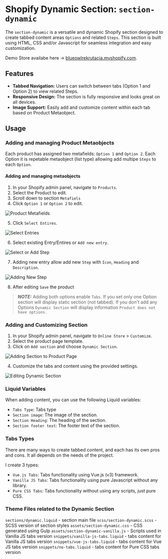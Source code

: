 # Shopify Dynamic Section: `section-dynamic`

The `section-dynamic` is a versatile and dynamic Shopify section designed to create tabbed content areas `Options` and related `Steps`. This section is built using HTML, CSS and/or Javascript for seamless integration and easy customization.

Demo Store availabe here -> [blueowlrekrutacja.myshopify.com](https://blueowlrekrutacja.myshopify.com/).

## Features

- **Tabbed Navigation:** Users can switch between tabs (Option 1 and Option 2) to view related Steps.
- **Responsive Design:** The section is fully responsive and looks great on all devices.
- **Image Support:** Easily add and customize content within each tab based on Product Metaobject.

## Usage

### Adding and managing Product Metaobjects

Each product has assigned two metafields: `Option 1` and `Option 2`.
Each Option it is repetable metaobject (list type) allowing add multipe `Steps` to each `Option`.

#### Adding and managing metaobjects

1. In your Shopify admin panel, navigate to `Products`.
2. Select the Product to edit.
3. Scroll down to section `Metafiels`
4. Click `Option 1` or `Option 2` to edit.

![Product Metafields](images/edit-options.png)

5. Click `Select Entires`.

![Select Entries](images/select-entries.png)

6. Select existing Entry/Entires or `Add new entry`.

![Select or Add Step](images/select-or-add-step.png)

7. Adding new entry allow add new `Step` with `Icon`, `Heading` and `Description`.

![Adding New Step](images/adding-new-step.png)

8. After editing `Save` the product

> **_NOTE:_**  Adding both options enable `Tabs`. If you set only one Option section will display static section (not tabbed). If you don't add any Options `Dynamic Section` will display information `Product does not have options.`


### Adding and Customizing Section

1. In your Shopify admin panel, navigate to `Online Store` > `Customize`.
2. Select the product page template.
3. Click on `Add section` and choose `Dynamic Section`.

![Adding Section to Product Page](images/adding-section.png)

4. Customize the tabs and content using the provided settings.

![Editing Dynamic Section](images/editing-section.png)

### Liquid Variables

When adding content, you can use the following Liquid variables:

- `Tabs Type`: Tabs type
- `Section image`: The image of the section.
- `Section Heading`: The heading of the section.
- `Section footer text`: The footer text of the section.


### Tabs Types

There are many ways to create tabbed content, and each has its own pros and cons. It all depends on the needs of the project. 

I create 3 types:

- `Vue.js Tabs`: Tabs functionality using Vue.js (v3) framework. 
- `Vanilla JS Tabs`: Tabs functionality using pure Javascript without any library.
- `Pure CSS Tabs`: Tabs functionality without using any scripts, just pure CSS.


### Theme Files related to the Dynamic Section

`sections/dynamic.liquid` - section main file
`scss/section-dynamic.scss` - SCSS version of section styles
`assets/section-dynamic.css` - CSS generated using Gulp
`assets/section-dynamic-vanilla.js` - Scripts used in Vanilla JS tabs version
`snippets/vanilla-js-tabs.liquid` - tabs content for Vanilla JS tabs version
`snippets/vue-js-tabs.liquid` - tabs content for Vue JS tabs version
`snippets/no-tabs.liquid` - tabs content for Pure CSS tabs version

